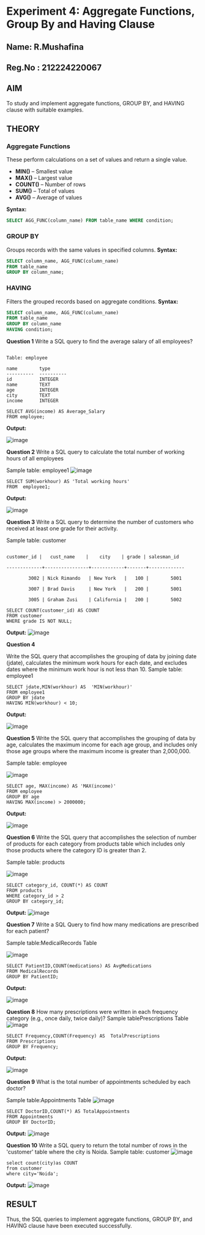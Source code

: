 # Experiment 4: Aggregate Functions, Group By and Having Clause
## Name: R.Mushafina
## Reg.No : 212224220067
## AIM
To study and implement aggregate functions, GROUP BY, and HAVING clause with suitable examples.

## THEORY

### Aggregate Functions
These perform calculations on a set of values and return a single value.

- **MIN()** – Smallest value  
- **MAX()** – Largest value  
- **COUNT()** – Number of rows  
- **SUM()** – Total of values  
- **AVG()** – Average of values

**Syntax:**
```sql
SELECT AGG_FUNC(column_name) FROM table_name WHERE condition;
```
### GROUP BY
Groups records with the same values in specified columns.
**Syntax:**
```sql
SELECT column_name, AGG_FUNC(column_name)
FROM table_name
GROUP BY column_name;
```
### HAVING
Filters the grouped records based on aggregate conditions.
**Syntax:**
```sql
SELECT column_name, AGG_FUNC(column_name)
FROM table_name
GROUP BY column_name
HAVING condition;
```

**Question 1**
Write a SQL query to  find the average salary of all employees?
~~~

Table: employee

name        type
----------  ----------
id          INTEGER
name        TEXT
age         INTEGER
city        TEXT
income      INTEGER
~~~
~~~
SELECT AVG(income) AS Average_Salary
FROM employee;
~~~

**Output:**

![image](https://github.com/user-attachments/assets/fed8cfc8-41ca-4580-9e56-6997f450eaa5)


**Question 2**
Write a SQL query to calculate the total number of working hours of all employees

Sample table: employee1
![image](https://github.com/user-attachments/assets/8670e8dc-537c-4836-b33f-fbfe31675d9d)
~~~
SELECT SUM(workhour) AS 'Total working hours'
FROM  employee1;
~~~


**Output:**

![image](https://github.com/user-attachments/assets/b4340e8f-832f-4fe7-951a-cc2a87aea425)


**Question 3**
Write a SQL query to determine the number of customers who received at least one grade for their activity.

Sample table: customer
~~~

customer_id |   cust_name    |    city    | grade | salesman_id 

-------------+----------------+------------+-------+-------------

        3002 | Nick Rimando   | New York   |   100 |        5001

        3007 | Brad Davis     | New York   |   200 |        5001

        3005 | Graham Zusi    | California |   200 |        5002
~~~
~~~
SELECT COUNT(customer_id) AS COUNT
FROM customer
WHERE grade IS NOT NULL;
~~~

**Output:**
![image](https://github.com/user-attachments/assets/85c50c99-0953-4c04-815d-412ab6d079a3)



**Question 4**

Write the SQL query that accomplishes the grouping of data by joining date (jdate), calculates the minimum work hours for each date, and excludes dates where the minimum work hour is not less than 10.
Sample table: employee1

~~~
SELECT jdate,MIN(workhour) AS  'MIN(workhour)'
FROM employee1
GROUP BY jdate
HAVING MIN(workhour) < 10;
~~~

**Output:**

![image](https://github.com/user-attachments/assets/03b60ef7-4969-4337-abf5-34b06025e263)

**Question 5**
Write the SQL query that accomplishes the grouping of data by age, calculates the maximum income for each age group, and includes only those age groups where the maximum income is greater than 2,000,000.

Sample table: employee

![image](https://github.com/user-attachments/assets/15eaa93f-2263-40b6-bd81-7488b1f2a65c)
~~~
SELECT age, MAX(income) AS 'MAX(income)'
FROM employee
GROUP BY age
HAVING MAX(income) > 2000000;
~~~

**Output:**

![image](https://github.com/user-attachments/assets/f37a3da9-6e90-419f-befc-d0eeeb1fa312)


**Question 6**
Write the SQL query that accomplishes the selection of number of products for each category from products table which includes only those products where the category ID is greater than 2.

Sample table: products

![image](https://github.com/user-attachments/assets/042e49b9-6623-459e-b953-57088965246d)

~~~
SELECT category_id, COUNT(*) AS COUNT
FROM products
WHERE category_id > 2
GROUP BY category_id;
~~~

**Output:**
![image](https://github.com/user-attachments/assets/8c58d744-9066-432c-9f73-1eda446f66df)



**Question 7**
Write a SQL Query to find how many medications are prescribed for each patient?

Sample table:MedicalRecords Table

![image](https://github.com/user-attachments/assets/271b0f32-9d6b-4026-a0bc-79ff2b2a9b72)
~~~
SELECT PatientID,COUNT(medications) AS AvgMedications
FROM MedicalRecords
GROUP BY PatientID;
~~~

**Output:**

![image](https://github.com/user-attachments/assets/a2a7478f-ab2e-4af6-be6d-959084185afb)

**Question 8**
How many prescriptions were written in each frequency category (e.g., once daily, twice daily)?
Sample tablePrescriptions Table
![image](https://github.com/user-attachments/assets/63e13b53-4879-4a1e-ad4c-4057ba1ef7c1)
~~~
SELECT Frequency,COUNT(Frequency) AS  TotalPrescriptions
FROM Prescriptions 
GROUP BY Frequency;
~~~

**Output:**

![image](https://github.com/user-attachments/assets/f01920a5-ee06-4a9c-8864-aa5d6f8700ad)


**Question 9**
What is the total number of appointments scheduled by each doctor?

Sample table:Appointments Table
![image](https://github.com/user-attachments/assets/e1c0ca74-ec1a-4d65-8081-36ae3dc39099)
~~~
SELECT DoctorID,COUNT(*) AS TotalAppointments
FROM Appointments 
GROUP BY DoctorID;
~~~

**Output:**
![image](https://github.com/user-attachments/assets/e24bca3c-0a16-4ca7-9e86-674bb675844a)



**Question 10**
Write a SQL query to return the total number of rows in the 'customer' table where the city is Noida.
Sample table: customer
![image](https://github.com/user-attachments/assets/dbb27646-4b8d-4c18-8827-5659cfae35fe)
~~~
select count(city)as COUNT
from customer
where city='Noida';
~~~


**Output:**
![image](https://github.com/user-attachments/assets/04e98da2-e773-4544-8c2b-6bdca5090687)





## RESULT
Thus, the SQL queries to implement aggregate functions, GROUP BY, and HAVING clause have been executed successfully.
